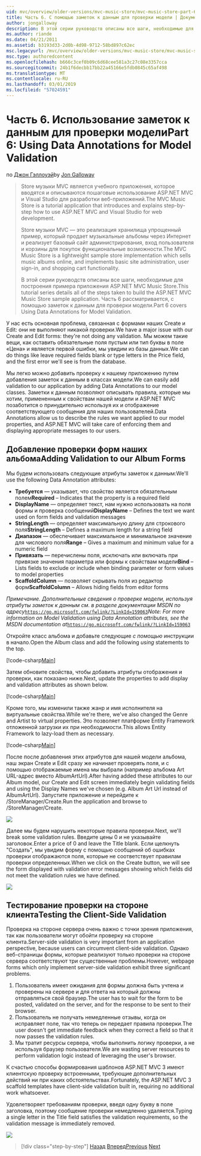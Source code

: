 ```yaml
---
uid: mvc/overview/older-versions/mvc-music-store/mvc-music-store-part-6
title: Часть 6. С помощью заметок к данным для проверки модели | Документация Майкрософт
author: jongalloway
description: В этой серии руководств описаны все шаги, необходимые для построения примера приложения ASP.NET MVC Music Store. Часть 6 рассматриваются с использованием заметок к данным для модели V...
ms.author: riande
ms.date: 04/21/2011
ms.assetid: b3193d33-2d0b-4d98-9712-58bd897c62ec
msc.legacyurl: /mvc/overview/older-versions/mvc-music-store/mvc-music-store-part-6
msc.type: authoredcontent
ms.openlocfilehash: b666c3cef0b09c6d68cee581a3c27c08e3357cca
ms.sourcegitcommit: 24b1f6decbb17bb22a45166e5fdb0845c65af498
ms.translationtype: MT
ms.contentlocale: ru-RU
ms.lasthandoff: 03/01/2019
ms.locfileid: "57024591"
---
```

<a name="part-6-using-data-annotations-for-model-validation"></a><span data-ttu-id="fd06c-104">Часть 6. Использование заметок к данным для проверки модели</span><span class="sxs-lookup"><span data-stu-id="fd06c-104">Part 6: Using Data Annotations for Model Validation</span></span>
====================
<span data-ttu-id="fd06c-105">по [Джон Гэллоуэй](https://github.com/jongalloway)</span><span class="sxs-lookup"><span data-stu-id="fd06c-105">by [Jon Galloway](https://github.com/jongalloway)</span></span>

> <span data-ttu-id="fd06c-106">Store музыки MVC является учебного приложения, которое вводятся и описываются пошаговые использование ASP.NET MVC и Visual Studio для разработки веб-приложений.</span><span class="sxs-lookup"><span data-stu-id="fd06c-106">The MVC Music Store is a tutorial application that introduces and explains step-by-step how to use ASP.NET MVC and Visual Studio for web development.</span></span>  
>   
> <span data-ttu-id="fd06c-107">Store музыки MVC — это реализация хранилища упрощенный пример, который продает музыкальные альбомы через Интернет и реализует базовый сайт администрирования, вход пользователя и корзины для покупок функциональные возможности.</span><span class="sxs-lookup"><span data-stu-id="fd06c-107">The MVC Music Store is a lightweight sample store implementation which sells music albums online, and implements basic site administration, user sign-in, and shopping cart functionality.</span></span>  
>   
> <span data-ttu-id="fd06c-108">В этой серии руководств описаны все шаги, необходимые для построения примера приложения ASP.NET MVC Music Store.</span><span class="sxs-lookup"><span data-stu-id="fd06c-108">This tutorial series details all of the steps taken to build the ASP.NET MVC Music Store sample application.</span></span> <span data-ttu-id="fd06c-109">Часть 6 рассматривается, с помощью заметок к данным для проверки модели.</span><span class="sxs-lookup"><span data-stu-id="fd06c-109">Part 6 covers Using Data Annotations for Model Validation.</span></span>


<span data-ttu-id="fd06c-110">У нас есть основная проблема, связанная с формами наших Create и Edit: они не выполняют никакой проверки.</span><span class="sxs-lookup"><span data-stu-id="fd06c-110">We have a major issue with our Create and Edit forms: they're not doing any validation.</span></span> <span data-ttu-id="fd06c-111">Мы можем такие вещи, как оставить обязательные поля пустым или тип буквы в поле «Цена» и является первой ошибки, мы увидим из базы данных.</span><span class="sxs-lookup"><span data-stu-id="fd06c-111">We can do things like leave required fields blank or type letters in the Price field, and the first error we'll see is from the database.</span></span>

<span data-ttu-id="fd06c-112">Мы легко можно добавить проверку к нашему приложению путем добавления заметок к данным в классах модели.</span><span class="sxs-lookup"><span data-stu-id="fd06c-112">We can easily add validation to our application by adding Data Annotations to our model classes.</span></span> <span data-ttu-id="fd06c-113">Заметки к данным позволяют описывать правила, которые мы хотим, примененным к свойствам нашей модели и ASP.NET MVC позаботится о принудительно используя их и отображение соответствующего сообщения для наших пользователей.</span><span class="sxs-lookup"><span data-stu-id="fd06c-113">Data Annotations allow us to describe the rules we want applied to our model properties, and ASP.NET MVC will take care of enforcing them and displaying appropriate messages to our users.</span></span>

## <a name="adding-validation-to-our-album-forms"></a><span data-ttu-id="fd06c-114">Добавление проверки форм наших альбома</span><span class="sxs-lookup"><span data-stu-id="fd06c-114">Adding Validation to our Album Forms</span></span>

<span data-ttu-id="fd06c-115">Мы будем использовать следующие атрибуты заметок к данным:</span><span class="sxs-lookup"><span data-stu-id="fd06c-115">We'll use the following Data Annotation attributes:</span></span>

- <span data-ttu-id="fd06c-116">**Требуется** — указывает, что свойство является обязательным полем</span><span class="sxs-lookup"><span data-stu-id="fd06c-116">**Required** – Indicates that the property is a required field</span></span>
- <span data-ttu-id="fd06c-117">**DisplayName** — определяет текст, нам нужно использовать на поля формы и проверка сообщений</span><span class="sxs-lookup"><span data-stu-id="fd06c-117">**DisplayName** – Defines the text we want used on form fields and validation messages</span></span>
- <span data-ttu-id="fd06c-118">**StringLength** — определяет максимальную длину для строкового поля</span><span class="sxs-lookup"><span data-stu-id="fd06c-118">**StringLength** – Defines a maximum length for a string field</span></span>
- <span data-ttu-id="fd06c-119">**Диапазон** — обеспечивает максимальное и минимальное значение для числового поля</span><span class="sxs-lookup"><span data-stu-id="fd06c-119">**Range** – Gives a maximum and minimum value for a numeric field</span></span>
- <span data-ttu-id="fd06c-120">**Привязать** — перечислены поля, исключать или включать при привязке значения параметра или формы к свойствам модели</span><span class="sxs-lookup"><span data-stu-id="fd06c-120">**Bind** – Lists fields to exclude or include when binding parameter or form values to model properties</span></span>
- <span data-ttu-id="fd06c-121">**ScaffoldColumn** — позволяет скрывать поля из редактор форм</span><span class="sxs-lookup"><span data-stu-id="fd06c-121">**ScaffoldColumn** – Allows hiding fields from editor forms</span></span>

<span data-ttu-id="fd06c-122">*Примечание. Дополнительные сведения о проверке модели, используя атрибуты заметок к данным см. в разделе документации MSDN по адресу*[`https://go.microsoft.com/fwlink/?LinkId=159063`](https://go.microsoft.com/fwlink/?LinkId=159063)</span><span class="sxs-lookup"><span data-stu-id="fd06c-122">*Note: For more information on Model Validation using Data Annotation attributes, see the MSDN documentation at*[`https://go.microsoft.com/fwlink/?LinkId=159063`](https://go.microsoft.com/fwlink/?LinkId=159063)</span></span>

<span data-ttu-id="fd06c-123">Откройте класс альбома и добавьте следующие *с помощью* инструкции в начало.</span><span class="sxs-lookup"><span data-stu-id="fd06c-123">Open the Album class and add the following *using* statements to the top.</span></span>

[!code-csharp[Main](mvc-music-store-part-6/samples/sample1.cs)]

<span data-ttu-id="fd06c-124">Затем обновите свойства, чтобы добавить атрибуты отображения и проверки, как показано ниже.</span><span class="sxs-lookup"><span data-stu-id="fd06c-124">Next, update the properties to add display and validation attributes as shown below.</span></span>

[!code-csharp[Main](mvc-music-store-part-6/samples/sample2.cs)]

<span data-ttu-id="fd06c-125">Кроме того, мы изменили также жанр и имя исполнителя на виртуальные свойства.</span><span class="sxs-lookup"><span data-stu-id="fd06c-125">While we're there, we've also changed the Genre and Artist to virtual properties.</span></span> <span data-ttu-id="fd06c-126">Это позволяет платформе Entity Framework отложенной загрузки их при необходимости.</span><span class="sxs-lookup"><span data-stu-id="fd06c-126">This allows Entity Framework to lazy-load them as necessary.</span></span>

[!code-csharp[Main](mvc-music-store-part-6/samples/sample3.cs)]

<span data-ttu-id="fd06c-127">После после добавления этих атрибутов для нашей модели альбома, наш экран Create и Edit сразу же начинает проверять поля, и с помощью отображаемые имена мы выбрали (например альбома Art URL-адрес вместо AlbumArtUrl).</span><span class="sxs-lookup"><span data-stu-id="fd06c-127">After having added these attributes to our Album model, our Create and Edit screen immediately begin validating fields and using the Display Names we've chosen (e.g. Album Art Url instead of AlbumArtUrl).</span></span> <span data-ttu-id="fd06c-128">Запустите приложение и перейдите к /StoreManager/Create.</span><span class="sxs-lookup"><span data-stu-id="fd06c-128">Run the application and browse to /StoreManager/Create.</span></span>

![](mvc-music-store-part-6/_static/image1.png)

<span data-ttu-id="fd06c-129">Далее мы будем нарушить некоторые правила проверки.</span><span class="sxs-lookup"><span data-stu-id="fd06c-129">Next, we'll break some validation rules.</span></span> <span data-ttu-id="fd06c-130">Введите цены 0 и не указывайте заголовок.</span><span class="sxs-lookup"><span data-stu-id="fd06c-130">Enter a price of 0 and leave the Title blank.</span></span> <span data-ttu-id="fd06c-131">Если щелкнуть "Создать", мы увидим форму с помощью сообщений об ошибках проверки отображаются поля, которые не соответствует правилам проверки определенных.</span><span class="sxs-lookup"><span data-stu-id="fd06c-131">When we click on the Create button, we will see the form displayed with validation error messages showing which fields did not meet the validation rules we have defined.</span></span>

![](mvc-music-store-part-6/_static/image2.png)

## <a name="testing-the-client-side-validation"></a><span data-ttu-id="fd06c-132">Тестирование проверки на стороне клиента</span><span class="sxs-lookup"><span data-stu-id="fd06c-132">Testing the Client-Side Validation</span></span>

<span data-ttu-id="fd06c-133">Проверка на стороне сервера очень важно с точки зрения приложения, так как пользователи могут обойти проверку на стороне клиента.</span><span class="sxs-lookup"><span data-stu-id="fd06c-133">Server-side validation is very important from an application perspective, because users can circumvent client-side validation.</span></span> <span data-ttu-id="fd06c-134">Однако веб-страницы формы, которые реализуют только проверки на стороне сервера соответствуют три существенные проблемы.</span><span class="sxs-lookup"><span data-stu-id="fd06c-134">However, webpage forms which only implement server-side validation exhibit three significant problems.</span></span>

1. <span data-ttu-id="fd06c-135">Пользователь имеет ожидания для формы должна быть учтена и проверены на сервере и для ответа на который должны отправляться свой браузер.</span><span class="sxs-lookup"><span data-stu-id="fd06c-135">The user has to wait for the form to be posted, validated on the server, and for the response to be sent to their browser.</span></span>
2. <span data-ttu-id="fd06c-136">Пользователь не получать немедленные отзывы, когда он исправляет поле, так что теперь он передает правила проверки.</span><span class="sxs-lookup"><span data-stu-id="fd06c-136">The user doesn't get immediate feedback when they correct a field so that it now passes the validation rules.</span></span>
3. <span data-ttu-id="fd06c-137">Мы тратит ресурсы сервера, чтобы выполнить логику проверки, а не используя браузер пользователя.</span><span class="sxs-lookup"><span data-stu-id="fd06c-137">We are wasting server resources to perform validation logic instead of leveraging the user's browser.</span></span>

<span data-ttu-id="fd06c-138">К счастью способы формирования шаблонов ASP.NET MVC 3 имеют клиентскую проверку встроенными, требующие дополнительных действий ни при каких обстоятельствах.</span><span class="sxs-lookup"><span data-stu-id="fd06c-138">Fortunately, the ASP.NET MVC 3 scaffold templates have client-side validation built in, requiring no additional work whatsoever.</span></span>

<span data-ttu-id="fd06c-139">Удовлетворяет требованиям проверки, введя одну букву в поле заголовка, поэтому сообщение проверки немедленно удаляется.</span><span class="sxs-lookup"><span data-stu-id="fd06c-139">Typing a single letter in the Title field satisfies the validation requirements, so the validation message is immediately removed.</span></span>

![](mvc-music-store-part-6/_static/image3.png)


> [!div class="step-by-step"]
> <span data-ttu-id="fd06c-140">[Назад](mvc-music-store-part-5.md)
> [Вперед](mvc-music-store-part-7.md)</span><span class="sxs-lookup"><span data-stu-id="fd06c-140">[Previous](mvc-music-store-part-5.md)
[Next](mvc-music-store-part-7.md)</span></span>
